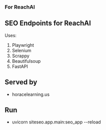 ### For ReachAI

## SEO Endpoints for ReachAI

Uses:

1.  Playwright
2.  Selenium
3.  Scrappy
4.  Beautifulsoup
5.  FastAPI

## Served by

- horacelearning.us

## Run

- uvicorn siteseo.app.main:seo_app --reload
